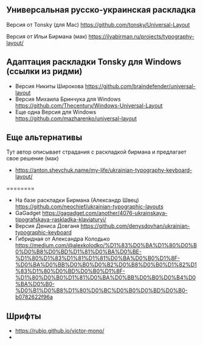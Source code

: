 ## Универсальная русско-украинская раскладка
Версия от Tonsky (для Mac)
https://github.com/tonsky/Universal-Layout

Версия от Ильи Бирмана (мак)
https://ilyabirman.ru/projects/typography-layout/

## Адаптация раскладки Tonsky для Windows (ссылки из ридми)
- Версия Никиты Широкова https://github.com/braindefender/universal-layout
- Версия Михаила Бринчука для Windows https://github.com/Thecentury/Windows-Universal-Layout
- Еще одна Версия для Windows https://github.com/mazharenko/universal-layout

## Еще альтернативы
Тут автор описывает страдания с раскладкой бирмана и предлагает свое решение (мак)
- https://anton.shevchuk.name/my-life/ukrainian-typography-keyboard-layout/

========
- На базе раскладки Бирмана (Александр Швец) https://github.com/neochief/ukrainian-typographic-layouts
- GaGadget https://gagadget.com/another/4076-ukrainskaya-tipografskaya-raskladka-klaviaturyi/
- Версия Дениса Довганя https://github.com/denysdovhan/ukrainian-typographic-keyboard
- Гибридная от Александра Колодько
  https://medium.com/@alexkolodko/%D1%83%D0%BA%D1%80%D0%B0%D0%B8%D0%BD%D1%81%D0%BA%D0%BE-%D1%80%D1%83%D1%81%D1%81%D0%BA%D0%B0%D1%8F-%D0%BA%D0%BB%D0%B0%D0%B2%D0%B8%D0%B0%D1%82%D1%83%D1%80%D0%BD%D0%B0%D1%8F-%D1%80%D0%B0%D1%81%D0%BA%D0%BB%D0%B0%D0%B4%D0%BA%D0%B0-%D0%B1%D0%B8%D1%80%D0%BC%D0%B0%D0%BD%D0%B0-b0782622f96a



## Шрифты
- https://rubjo.github.io/victor-mono/
- 












